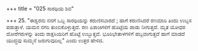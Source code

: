 +++
title = "025 ಸಾರಥಿಯ ಶಿವ"

+++
25. "ಈಶ್ವರನು ನನಗೆ ಒಬ್ಬ ಸಾರಥಿಯನ್ನು ಕರುಣಿಸಬಾರದೆ ; ಹಾಗೆ ಕರುಣಿಸಿದರೆ ರಣಮಾರಿ ತಿಂದು ಉಬ್ಬಸ ಪಡುತ್ತಾಳೆ. ಯಮನ ನಗರಿ ತುಂಬಿಕೊಳ್ಳುತ್ತದೆ. ರಣ ಪಿಶಾಚಿಗಳಿಗೆ ಹೊಟ್ಟೆಯ ಪಾಡು ನೀಗುತ್ತದೆ. ಮೃತ ಯೋಧರ ದೋರೆಗರುಳನ್ನು ತಿಂದು ರಾಕ್ಷಸಿಯರಿಗೆ ಹೊಟ್ಟೆ ಉಬ್ಬುತ್ತದೆ.  ಭೂರಿಭೇತಾಳಗಳಿಗೆ ಹಬ್ಬವಾಗುತ್ತದೆ ಹಾಗೆ ಮಾಡದೆ ಯುದ್ಧವು ಸುಮ್ಮನೆ ಜರುಗುವುದಿಲ್ಲ" ಎಂದು ಉತ್ತರ ಹೇಳಿದ.